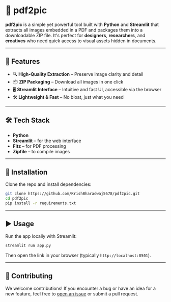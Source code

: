 # 📄 pdf2pic

**pdf2pic** is a simple yet powerful tool built with **Python** and **Streamlit** that extracts all images embedded in a PDF and packages them into a downloadable ZIP file. It's perfect for **designers**, **researchers**, and **creatives** who need quick access to visual assets hidden in documents.

---

## 🚀 Features

* 🔍 **High-Quality Extraction** – Preserve image clarity and detail
* 📦 **ZIP Packaging** – Download all images in one click
* 🖥️ **Streamlit Interface** – Intuitive and fast UI, accessible via the browser
* 🛠️ **Lightweight & Fast** – No bloat, just what you need

---

## 🛠️ Tech Stack

* **Python**
* **Streamlit** – for the web interface
* **Fitz** – for PDF processing
* **Zipfile** – to compile images

---

## 🧰 Installation

Clone the repo and install dependencies:

```bash
git clone https://github.com/KrishBharadwaj5678/pdf2pic.git
cd pdf2pic
pip install -r requirements.txt
```

---

## ▶️ Usage

Run the app locally with Streamlit:

```bash
streamlit run app.py
```

Then open the link in your browser (typically `http://localhost:8501`).

---

## 🙌 Contributing

We welcome contributions! If you encounter a bug or have an idea for a new feature, feel free to [open an issue](https://github.com/KrishBharadwaj5678/pdf2pic/issues) or submit a pull request.
